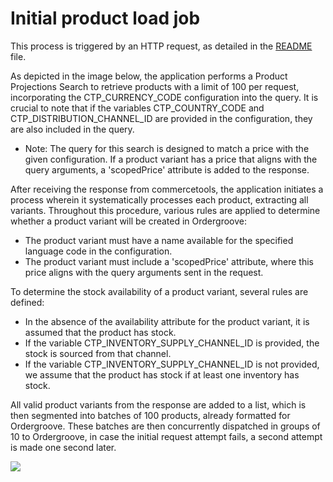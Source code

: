 # Initial product load job

This process is triggered by an HTTP request, as detailed in the [README](https://github.com/gluo-dev/ordergroove-commercetools-connector/blob/main/README.md#installing-the-connector) file.

As depicted in the image below, the application performs a Product Projections Search to retrieve products with a limit of 100 per request, incorporating the CTP_CURRENCY_CODE configuration into the query. It is crucial to note that if the variables CTP_COUNTRY_CODE and CTP_DISTRIBUTION_CHANNEL_ID are provided in the configuration, they are also included in the query.
 - Note: The query for this search is designed to match a price with the given configuration. If a product variant has a price that aligns with the query arguments, a 'scopedPrice' attribute is added to the response.

After receiving the response from commercetools, the application initiates a process wherein it systematically processes each product, extracting all variants. Throughout this procedure, various rules are applied to determine whether a product variant will be created in Ordergroove:
 - The product variant must have a name available for the specified language code in the configuration.
 - The product variant must include a 'scopedPrice' attribute, where this price aligns with the query arguments sent in the request.

 To determine the stock availability of a product variant, several rules are defined:
 - In the absence of the availability attribute for the product variant, it is assumed that the product has stock.
 - If the variable CTP_INVENTORY_SUPPLY_CHANNEL_ID is provided, the stock is sourced from that channel.
 - If the variable CTP_INVENTORY_SUPPLY_CHANNEL_ID is not provided, we assume that the product has stock if at least one inventory has stock.

All valid product variants from the response are added to a list, which is then segmented into batches of 100 products, already formatted for Ordergroove. These batches are then concurrently dispatched in groups of 10 to Ordergroove, in case the initial request attempt fails, a second attempt is made one second later.

<img src="https://github.com/gluo-dev/ordergroove-commercetools-connector/blob/main/docs/diagrams/diagram-initial-product-load-job.jpg" />